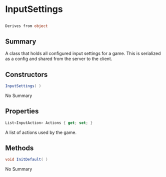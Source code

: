 # InputSettings

## 
```c#
Derives from object
```

## Summary

A class that holds all configured input settings for a game.
This is serialized as a config and shared from the server to the client.
## Constructors

```c#
InputSettings( ) 
```
No Summary
## Properties

```c#
List<InputAction> Actions { get; set; } 
```
A list of actions used by the game.
## Methods

```c#
void InitDefault( ) 
```
No Summary

